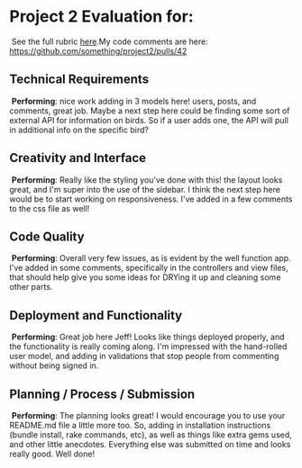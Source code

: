 # Project 2 Evaluation for:
​
See the full rubric [here](https://github.com/ga-wdi-exercises/project2/blob/master/evaluation.md).
​
My code comments are here:
​
https://github.com/something/project2/pulls/42
​
## Technical Requirements
​
**Performing**: nice work adding in 3 models here! users, posts, and comments, great job. Maybe a next step here could be finding some sort of external API for information on birds. So if a user adds one, the API will pull in additional info on the specific bird?
​
## Creativity and Interface
​
**Performing**: Really like the styling you've done with this! the layout looks great, and I'm super into the use of the sidebar. I think the next step here would be to start working on responsiveness. I've added in a few comments to the css file as well!
​
## Code Quality
​
**Performing**: Overall very few issues, as is evident by the well function app. I've added in some comments, specifically in the controllers and view files, that should help give you some ideas for DRYing it up and cleaning some other parts.
​
## Deployment and Functionality
​
**Performing**: Great job here Jeff! Looks like things deployed properly, and the functionality is really coming along. I'm impressed with the hand-rolled user model, and adding in validations that stop people from commenting without being signed in.
​
## Planning / Process / Submission
​
**Performing**: The planning looks great! I would encourage you to use your README.md file a little more too.  So, adding in installation instructions (bundle install, rake commands, etc), as well as things like extra gems used, and other little anecdotes. Everything else was submitted on time and looks really good. Well done!
